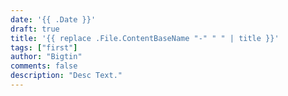 ```yaml
---
date: '{{ .Date }}'
draft: true
title: '{{ replace .File.ContentBaseName "-" " " | title }}'
tags: ["first"]
author: "Bigtin"
comments: false
description: "Desc Text."
---
```

